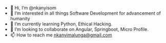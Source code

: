 - 👋 Hi, I’m @nkanyisom
- 👀 I’m interested in all things Software Development for advancement of humanity
- 🌱 I’m currently learning Python, Ethical Hacking.
- 💞️ I’m looking to collaborate on Angular, Springboot, Micro Profile.
- 📫 How to reach me nkanyimalunga@gmail.com

<!---
nkanyisom/nkanyisom is a ✨ special ✨ repository because its `README.md` (this file) appears on your GitHub profile.
You can click the Preview link to take a look at your changes.
--->
